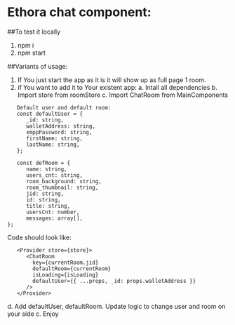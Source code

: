 # Ethora chat component:

##To test it locally

1.  npm i
2.  npm start

##Variants of usage:

1. If You just start the app as it is it will show up as full page 1 room.
2. if You want to add it to Your existent app:
   a. Intall all dependencies
   b. Import store from roomStore
   c. Import ChatRoom from MainComponents

```
   Default user and default room:
   const defaultUser = {
      _id: string,
      walletAddress: string,
      xmppPassword: string,
      firstName: string,
      lastName: string,
   };
```

```
   const defRoom = {
      name: string,
      users_cnt: string,
      room_background: string,
      room_thumbnail: string,
      jid: string,
      id: string,
      title: string,
      usersCnt: number,
      messages: array[],
};
```

Code should look like:
```
   <Provider store={store}>
      <ChatRoom
        key={currentRoom.jid}
        defaultRoom={currentRoom}
        isLoading={isLoading}
        defaultUser={{ ...props, _id: props.walletAddress }}
      />
   </Provider>
```

d. Add defaultUser, defaultRoom. Update logic to change user and room on your side
c. Enjoy
